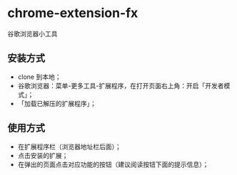 # chrome-extension-fx
谷歌浏览器小工具

## 安装方式

  * clone 到本地；
  * 谷歌浏览器：菜单-更多工具-扩展程序，在打开页面右上角：开启「开发者模式」；
  * 「加载已解压的扩展程序」；

## 使用方式

  * 在扩展程序栏（浏览器地址栏后面）；
  * 点击安装的扩展；
  * 在弹出的页面点击对应功能的按钮（建议阅读按钮下面的提示信息）；
